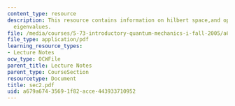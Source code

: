 ```yaml
---
content_type: resource
description: This resource contains information on hilbert space,and operators and
  eigenvalues.
file: /media/courses/5-73-introductory-quantum-mechanics-i-fall-2005/a679a67435691f82acce443933710952_sec2.pdf
file_type: application/pdf
learning_resource_types:
- Lecture Notes
ocw_type: OCWFile
parent_title: Lecture Notes
parent_type: CourseSection
resourcetype: Document
title: sec2.pdf
uid: a679a674-3569-1f82-acce-443933710952
---
```

